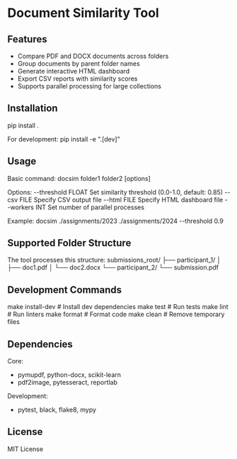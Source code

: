 # Document Similarity Tool

## Features
- Compare PDF and DOCX documents across folders
- Group documents by parent folder names
- Generate interactive HTML dashboard
- Export CSV reports with similarity scores
- Supports parallel processing for large collections

## Installation
pip install .

For development:
pip install -e ".[dev]"

## Usage
Basic command:
docsim folder1 folder2 [options]

Options:
--threshold FLOAT  Set similarity threshold (0.0-1.0, default: 0.85)
--csv FILE         Specify CSV output file
--html FILE        Specify HTML dashboard file
--workers INT      Set number of parallel processes

Example:
docsim ./assignments/2023 ./assignments/2024 --threshold 0.9

## Supported Folder Structure
The tool processes this structure:
submissions_root/
├── participant_1/
│   ├── doc1.pdf
│   └── doc2.docx
└── participant_2/
    └── submission.pdf

## Development Commands
make install-dev  # Install dev dependencies
make test        # Run tests
make lint        # Run linters
make format      # Format code
make clean       # Remove temporary files

## Dependencies
Core:
- pymupdf, python-docx, scikit-learn
- pdf2image, pytesseract, reportlab

Development:
- pytest, black, flake8, mypy

## License
MIT License
